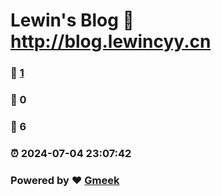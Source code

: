 # Lewin's Blog :link: http://blog.lewincyy.cn 
### :page_facing_up: [1](http://blog.lewincyy.cn/tag.html) 
### :speech_balloon: 0 
### :hibiscus: 6 
### :alarm_clock: 2024-07-04 23:07:42 
### Powered by :heart: [Gmeek](https://github.com/Meekdai/Gmeek)
